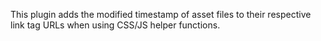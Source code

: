 This plugin adds the modified timestamp of asset files to their respective link tag URLs when using CSS/JS helper functions.
